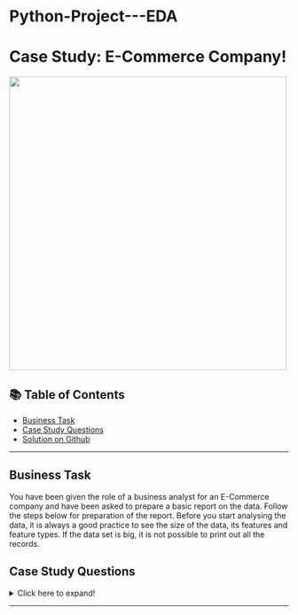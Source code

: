 # Python-Project---EDA

# Case Study: E-Commerce Company!

<img src="https://png.pngtree.com/png-vector/20200312/ourmid/pngtree-business-analysis-with-characters-businessman-came-to-an-agreement-and-completed-png-image_2157839.jpg" width="500" height="530" />

## 📚 Table of Contents
- [Business Task](#business-task)
- [Case Study Questions](#case-study-questions)
- [Solution on Github](https://github.com/Mizing/Python-Project---EDA/blob/main/MIZING_BASUMATARY_16_OCT_2022.ipynb)

***

## Business Task
You have been given the role of a business analyst for an E-Commerce company and have been asked to prepare a basic report on the data. Follow the steps below for preparation of the report.
Before you start analysing the data, it is always a good practice to see the size of the data, its features and feature types. If the data set is big, it is not possible to print out all the records.

## Case Study Questions

<details>
<summary>
Click here to expand!
</summary>

Q 1. To get familiar with the data:

a) Print out the first 10 and the last 10 records of the data. 

b) How many rows and columns are present in the dataset? Use any two different methods to extract this information.

c) How many object data types are there? 

d) Is there any Boolean data type?  Note: Overall 1 mark will be deducted if incorrect nomenclature of dataframe /incorrect dataset is used as per the guidelines.

Q 2. Eliminating the non-informative columns.
a) Drop the columns product_specifications and description.

b) Which method or function is used to permanently delete the columns mentioned in part (a)
Write the code explicitly 

Q 3. Here we summarize the data at brand level.
a) How many unique Brand are there.

b) Note that each Brand contains multiple products. Show the average product_rating within each Brand 
There are 2571 unique brands

Q 4. Next we study the main categories of the products.
a) Create an appropriate plot to show the count of items ordered for each product_main_category.
Hint: Create a bar chart titled "Product Category type" where product_main_category are on x-axis and counts are on y-axis. Note: Both axis labels, i.e. the names of the product_main_category and counts must be clearly legible.

b) From the plot identify for which two product_main_category(s) maximum and minimum orders were placed. 

c) Write code to print out the top 5 product_main_category(s) in descending order? 

Q 5. Find the total Revenue generated by the E-Commerce company over all orders placed.
Hint: Calculate revenue of E-commerce company using the conditions mentioned above and then do the total (sum) of all to get total revenue.

Q6.Calculate the total BrandRevenue and list the top 10 Brand having maximum revenue in descending order .
Hint: Total BrandRevenue is BrandRevenue which is generated after all the deductions. Also, BrandRevenue is different from the E-Commerce company's revenue. Brand Revenue is the discounted price minus the Revenue (generated using the conditions given above Q5)

Q 7. Compare prices of the products.
a) Draw boxplots of retail_price & discounted_price. (2 marks) b) Are there any outliers? (Yes/No) (1mark) c) Create a scatterplot of retail_price (x-axis) and discounted_price (y-axis) (2 marks)

Q 8. Create a new dataframe to include the Brand specific information as stated: i. total number of orders placed per Brand ii. total retail_price per Brand iii. total discounted_price per Brand, and iv. total BrandRevenue generated per Brand. Also, draw a pairplot using these four features.

Q 9.Compare performance regionwise
a) Draw a lineplot for the monthly Revenue of E-Commerce Company for each region separately. 

b) Identify the best and the worst performing months for each region. 
Note: Only those days with actual orders(Order_Date) placed are present in the dataset. Assuming there were no orders on other days. (Marks will only be rewarded if the answer is correct) Note: Incase all the codes from Q1-Q9 are not run in sequential manner, 1 mark will be deducted here.
                                                                                    
</details>

***
